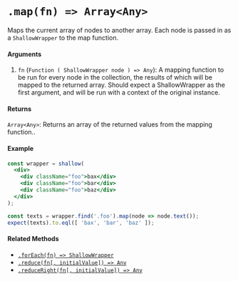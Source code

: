 # `.map(fn) => Array<Any>`

Maps the current array of nodes to another array. Each node is passed in as a `ShallowWrapper`
to the map function.


#### Arguments

1. `fn` (`Function ( ShallowWrapper node ) => Any`): A mapping function to be run for every node in
the collection, the results of which will be mapped to the returned array. Should expect a ShallowWrapper as the first argument, and will be run with a context of
the original instance.



#### Returns

`Array<Any>`: Returns an array of the returned values from the mapping function..



#### Example

```jsx
const wrapper = shallow(
  <div>
    <div className="foo">bax</div>
    <div className="foo">bar</div>
    <div className="foo">baz</div>
  </div>
);

const texts = wrapper.find('.foo').map(node => node.text());
expect(texts).to.eql([ 'bax', 'bar', 'baz' ]);
```


#### Related Methods

- [`.forEach(fn) => ShallowWrapper`](forEach.md)
- [`.reduce(fn[, initialValue]) => Any`](reduce.md)
- [`.reduceRight(fn[, initialValue]) => Any`](reduceRight.md)
